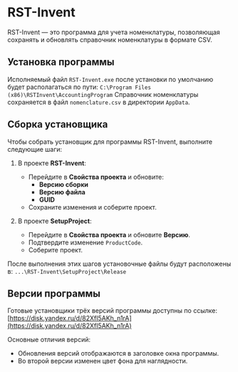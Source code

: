 # RST-Invent

RST-Invent — это программа для учета номенклатуры, позволяющая сохранять и обновлять справочник номенклатуры в формате CSV.

## Установка программы

Исполняемый файл `RST-Invent.exe` после установки по умолчанию будет располагаться по пути: `C:\Program Files (x86)\RSTInvent\AccountingProgram`
Справочник номенклатуры сохраняется в файл `nomenclature.csv` в директории `AppData`.

## Сборка установщика

Чтобы собрать установщик для программы RST-Invent, выполните следующие шаги:

1. В проекте **RST-Invent**:
   - Перейдите в **Свойства проекта** и обновите:
     - **Версию сборки**
     - **Версию файла**
     - **GUID**
   - Сохраните изменения и соберите проект.

2. В проекте **SetupProject**:
   - Перейдите в **Свойства проекта** и обновите **Версию**.
   - Подтвердите изменение `ProductCode`.
   - Соберите проект.
   
После выполнения этих шагов установочные файлы будут расположены в: `...\RST-Invent\SetupProject\Release`

## Версии программы

Готовые установщики трёх версий программы доступны по ссылке:
[https://disk.yandex.ru/d/82XfI5AKh_n1rA](https://disk.yandex.ru/d/82XfI5AKh_n1rA)

Основные отличия версий:
- Обновления версий отображаются в заголовке окна программы.
- Во второй версии изменен цвет фона для наглядности.
  
